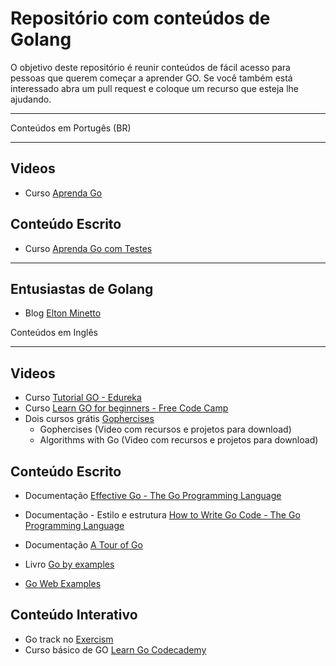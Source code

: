 # Repositório com conteúdos de Golang

O objetivo deste repositório é reunir conteúdos de fácil acesso para pessoas que querem começar a aprender GO. Se você também está interessado abra um pull request e coloque um recurso que esteja lhe ajudando.

---

Conteúdos em Portugês (BR)

---

## Videos

- Curso [Aprenda Go](https://www.youtube.com/playlist?list=PLCKpcjBB_VlBsxJ9IseNxFllf-UFEXOdg)

## Conteúdo Escrito

- Curso [Aprenda Go com Testes](https://larien.gitbook.io/aprenda-go-com-testes/)

---

## Entusiastas de Golang

- Blog [Elton Minetto](https://eltonminetto.dev/)

Conteúdos em Inglês

---

## Videos

- Curso [Tutorial GO - Edureka](https://www.youtube.com/watch?v=Q0sKAMal4WQ)
- Curso [Learn GO for beginners - Free Code Camp](https://www.youtube.com/watch?v=YS4e4q9oBaU&list=WL&index=108&t=18s)
- Dois cursos grátis [Gophercises](https://courses.calhoun.io/courses)
  - Gophercises (Video com recursos e projetos para download)
  - Algorithms with Go (Video com recursos e projetos para download)

## Conteúdo Escrito

- Documentação [Effective Go - The Go Programming Language](https://go.dev/doc/effective_go)

- Documentação - Estilo e estrutura [How to Write Go Code - The Go Programming Language](https://go.dev/doc/code)

- Documentação [A Tour of Go](https://go.dev/tour/list)

- Livro [Go by examples](https://gobyexample.com/)

- [Go Web Examples](https://gowebexamples.com/)

## Conteúdo Interativo

- Go track no [Exercism](https://exercism.org/tracks/go/concepts)
- Curso básico de  GO [Learn Go Codecademy](https://www.codecademy.com/learn/learn-go)
